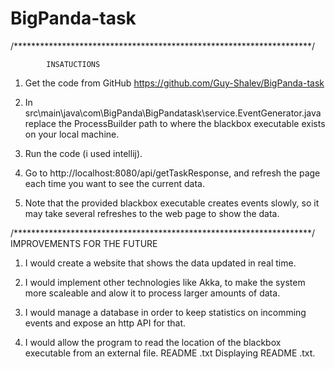# BigPanda-task


/********************************************************************/

			INSATUCTIONS

1. Get the code from GitHub https://github.com/Guy-Shalev/BigPanda-task 

2. In src\main\java\com\BigPanda\BigPandatask\service.EventGenerator.java replace the ProcessBuilder path to where the blackbox executable exists on your local machine.

3. Run the code (i used intellij).

4. Go to http://localhost:8080/api/getTaskResponse, and refresh the page each time you want to see the current data.

5. Note that the provided blackbox executable creates events slowly, so it may take several refreshes to the web page to show the data.

/********************************************************************/
		IMPROVEMENTS FOR THE FUTURE

1. I would create a website that shows the data updated in real time.

2. I would implement other technologies like Akka, to make the system more scaleable and alow it to process larger amounts of data.

3. I would manage a database in order to keep statistics on incomming events and expose an http API for that.

4. I would allow the program to read the location of the blackbox executable from an external file.
README .txt
Displaying README .txt.

